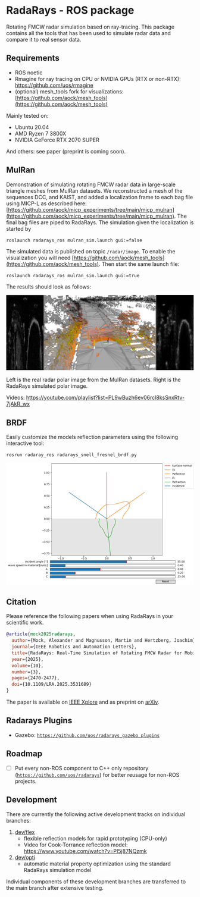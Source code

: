 # RadaRays - ROS package

Rotating FMCW radar simulation based on ray-tracing. This package contains all the tools that has been used to simulate radar data and compare it to real sensor data.

## Requirements

- ROS noetic
- Rmagine for ray tracing on CPU or NVIDIA GPUs (RTX or non-RTX): https://github.com/uos/rmagine
- (optional) mesh_tools fork for visualizations: [https://github.com/aock/mesh_tools](https://github.com/aock/mesh_tools)

Mainly tested on:
- Ubuntu 20.04
- AMD Ryzen 7 3800X
- NVIDIA GeForce RTX 2070 SUPER

And others: see paper (preprint is coming soon).

## MulRan

Demonstration of simulating rotating FMCW radar data in large-scale triangle meshes from MulRan datasets. We reconstructed a mesh of the sequences DCC, and KAIST, and added a localization frame to each bag file using MICP-L as described here: [https://github.com/aock/micp_experiments/tree/main/micp_mulran](https://github.com/aock/micp_experiments/tree/main/micp_mulran). The final bag files are piped to RadaRays. The simulation given the localization is started by


```console
roslaunch radarays_ros mulran_sim.launch gui:=false
```

The simulated data is published on topic `/radar/image`. To enable the visualization you will need [https://github.com/aock/mesh_tools](https://github.com/aock/mesh_tools). Then start the same launch file:

```console
roslaunch radarays_ros mulran_sim.launch gui:=true
```

The results should look as follows:

![BRDF](dat/kaist02_radarays_papercolor.png)

Left is the real radar polar image from the MulRan datasets. Right is the RadaRays simulated polar image.

Videos: https://youtube.com/playlist?list=PL9wBuzh6ev06rcl8ksSnxRtv-7jAkR_wx

## BRDF

Easily customize the models reflection parameters using the following interactive tool:

```console
rosrun radaray_ros radarays_snell_fresnel_brdf.py
```

![BRDF](dat/radarays_snell_fresnel_brdf.png)

## Citation

Please reference the following papers when using RadaRays in your scientific work.

```bib
@article{mock2025radarays,
  author={Mock, Alexander and Magnusson, Martin and Hertzberg, Joachim},
  journal={IEEE Robotics and Automation Letters}, 
  title={RadaRays: Real-Time Simulation of Rotating FMCW Radar for Mobile Robotics via Hardware-Accelerated Ray Tracing}, 
  year={2025},
  volume={10},
  number={3},
  pages={2470-2477},
  doi={10.1109/LRA.2025.3531689}
}
```

The paper is available on [IEEE Xplore](https://ieeexplore.ieee.org/abstract/document/10845807) and as preprint on [arXiv](https://arxiv.org/abs/2310.03505).

## Radarays Plugins

- Gazebo: [`https://github.com/uos/radarays_gazebo_plugins`](https://github.com/uos/radarays_gazebo_plugins)

## Roadmap

- [ ] Put every non-ROS component to C++ only repository ([`https://github.com/uos/radarays`](https://github.com/uos/radarays)) for better reusage for non-ROS projects.


## Development

There are currently the following active development tracks on individual branches:

1. [dev/flex](https://github.com/uos/radarays_ros/tree/dev/flex)
    - flexible reflection models for rapid prototyping (CPU-only)
    - Video for Cook-Torrance reflection model: https://www.youtube.com/watch?v=PI5j87NQzmk
2. [dev/opti](https://github.com/uos/radarays_ros/tree/dev/opti)
    - automatic material property optimization using the standard RadaRays simulation model

Individual components of these development branches are transferred to the main branch after extensive testing.